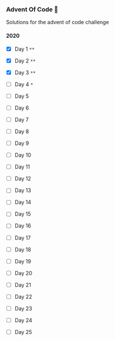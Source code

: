 ### Advent Of Code &#x1F384;

Solutions for the advent of code challenge


#### 2020

- [x] Day 1 `**`
- [x] Day 2 `**` 
- [x] Day 3 `**` 
- [ ] Day 4 `*`
- [ ] Day 5 
- [ ] Day 6 
- [ ] Day 7 
- [ ] Day 8 
- [ ] Day 9 
- [ ] Day 10 
- [ ] Day 11
- [ ] Day 12 
- [ ] Day 13
- [ ] Day 14
- [ ] Day 15
- [ ] Day 16
- [ ] Day 17
- [ ] Day 18
- [ ] Day 19
- [ ] Day 20
- [ ] Day 21
- [ ] Day 22
- [ ] Day 23
- [ ] Day 24
- [ ] Day 25
 
